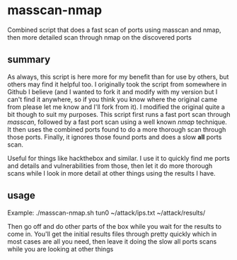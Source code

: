# masscan-nmap
Combined script that does a fast scan of ports using masscan and nmap, then more detailed scan through nmap on the discovered ports

## summary
As always, this script is here more for my benefit than for use by others, but others may find it helpful too.
I originally took the script from somewhere in Github I believe (and I wanted to fork it and modify with my version but I can't find it anywhere,
so if you think you know where the original came from please let me know and I'll fork from it).
I modified the original quite a bit though to suit my purposes.
This script first runs a fast port scan through *masscan*, followed by a fast port scan using a well known *nmap* technique. It then uses the combined ports
found to do a more thorough scan through those ports. Finally, it ignores those found ports and does a slow **all** ports scan.

Useful for things like hackthebox and similar. I use it to quickly find me ports and details and vulnerabilities from those, then let it do more thorough scans
while I look in more detail at other things using the results I have.

## usage
Example:
    ./masscan-nmap.sh tun0 ~/attack/ips.txt ~/attack/results/
    
Then go off and do other parts of the box while you wait for the results to come in. You'll get the initial results files through pretty 
quickly which in most cases are all you need, then leave it doing the slow all ports scans while you are looking at other things
